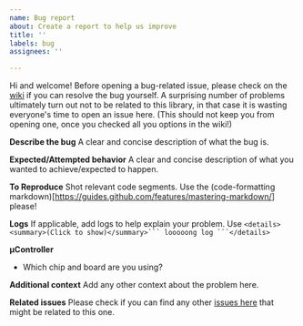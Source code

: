 ```yaml
---
name: Bug report
about: Create a report to help us improve
title: ''
labels: bug
assignees: ''

---
```


Hi and welcome!
Before opening a bug-related issue, please check on the [wiki](https://github.com/Aypac/Arduino-TR-064-SOAP-Library/wiki) if you can resolve the bug yourself. A surprising number of problems ultimately turn out not to be related to this library, in that case it is wasting everyone's time to open an issue here. (This should not keep you from opening one, once you checked all you options in the wiki!)

**Describe the bug**
A clear and concise description of what the bug is.

**Expected/Attempted behavior**
A clear and concise description of what you wanted to achieve/expected to happen.

**To Reproduce**
Shot relevant code segments. Use the (code-formatting markdown)[https://guides.github.com/features/mastering-markdown/] please!

**Logs**
If applicable, add logs to help explain your problem. Use `<details><summary>(Click to show)</summary>```
looooong log
```</details>`

**µController**
 - Which chip and board are you using?

**Additional context**
Add any other context about the problem here.

**Related issues**
Please check if you can find any other [issues here](https://github.com/Aypac/Arduino-TR-064-SOAP-Library/issues) that might be related to this one.
